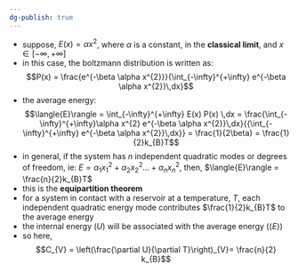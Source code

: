 ```yaml
---
dg-publish: true
---
```


- suppose, $E(x) = \alpha x^{2}$, where $\alpha$ is a constant, in the **classical limit**, and $x \in [-\infty, + \infty]$
- in this case, the boltzmann distribution is written as: 
$$P(x) =  \frac{e^{-\beta \alpha x^{2}}}{\int_{-\infty}^{+\infty} e^{-\beta \alpha x^{2}}\,dx}$$
- the average energy: 
$$\langle{E}\rangle = \int_{-\infty}^{+\infty} E(x) P(x) \,dx = \frac{\int_{-\infty}^{+\infty}\alpha x^{2} e^{-\beta \alpha x^{2}}\,dx}{{\int_{-\infty}^{+\infty} e^{-\beta \alpha x^{2}}\,dx}} = \frac{1}{2\beta} = \frac{1}{2}k_{B}T$$
- in general, if the system has $n$ independent quadratic modes or degrees of freedom, ie: $E= \alpha_{1}x_{1}^{2} + \alpha_{2}x_{2}^{2} \dots + \alpha_{n}x_{n}^{2}$, then, $\langle{E}\rangle = \frac{n}{2}k_{B}T$
- this is the **equipartition theorem**
- for a system in contact with a reservoir at a temperature, $T$, each independent quadratic energy mode contributes $\frac{1}{2}k_{B}T$ to the average energy
- the internal energy $(U)$ will be associated with the average energy $(\langle{E}\rangle)$
- so here, 
$$C_{V} = \left(\frac{\partial U}{\partial T}\right)_{V}= \frac{n}{2} k_{B}$$
